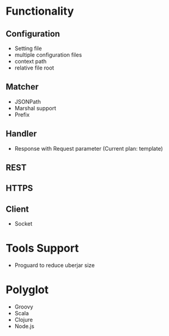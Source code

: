 # Functionality

## Configuration
* Setting file
 * multiple configuration files
 * context path
 * relative file root

## Matcher
* JSONPath
* Marshal support
* Prefix

## Handler
* Response with Request parameter (Current plan: template)

## REST

## HTTPS

## Client
* Socket

# Tools Support
* Proguard to reduce uberjar size

# Polyglot
* Groovy
* Scala
* Clojure
* Node.js
